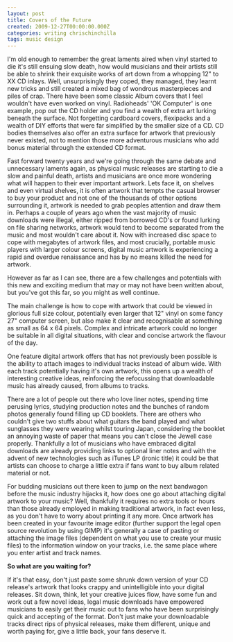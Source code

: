 ```yaml
---
layout: post
title: Covers of the Future
created: 2009-12-27T00:00:00.000Z
categories: writing chrischinchilla
tags: music design
---
```


I'm old enough to remember the great laments aired when vinyl started to die it's still ensuing slow death, how would musicians and their artists still be able to shrink their exquisite works of art down from a whopping 12" to XX CD inlays. Well, unsurprisingly they coped, they managed, they learnt new tricks and still created a mixed bag of wondrous masterpieces and piles of crap. There have been some classic Album covers that I feel wouldn't have even worked on vinyl. Radioheads' 'OK Computer' is one example, pop out the CD holder and you find a wealth of extra art lurking beneath the surface. Not forgetting cardboard covers, flexipacks and a wealth of DIY efforts that were far simplified by the smaller size of a CD. CD bodies themselves also offer an extra surface for artwork that previously never existed, not to mention those more adventurous musicians who add bonus material through the extended CD format.

Fast forward twenty years and we're going through the same debate and unnecessary laments again, as physical music releases are starting to die a slow and painful death, artists and musicians are once more wondering what will happen to their ever important artwork. Lets face it, on shelves and even virtual shelves, it is often artwork that tempts the casual browser to buy your product and not one of the thousands of other options surrounding it, artwork is needed to grab peoples attention and draw them in. Perhaps a couple of years ago when the vast majority of music downloads were illegal, either ripped from borrowed CD's or found lurking on file sharing networks, artwork would tend to become separated from the music and most wouldn't care about it. Now with increased disc space to cope with megabytes of artwork files, and most crucially, portable music players with larger colour screens, digital music artwork is experiencing a rapid and overdue renaissance and has by no means killed the need for artwork.

However as far as I can see, there are a few challenges and potentials with this new and exciting medium that may or may not have been written about, but you've got this far, so you might as well continue.

The main challenge is how to cope with artwork that could be viewed in glorious full size colour, potentially even larger that 12" vinyl on some fancy 27" computer screen, but also make it clear and recognisable at something as small as 64 x 64 pixels. Complex and intricate artwork could no longer be suitable in all digital situations, with clear and concise artwork the flavour of the day.

One feature digital artwork offers that has not previously been possible is the ability to attach images to individual tracks instead of album wide. With each track potentially having it's own artwork, this opens up a wealth of interesting creative ideas, reinforcing the refocussing that downloadable music has already caused, from albums to tracks.

There are a lot of people out there who love liner notes, spending time perusing lyrics, studying production notes and the bunches of random photos generally found filling up CD booklets. There are others who couldn't give two stuffs about what guitars the band played and what sunglasses they were wearing whilst touring Japan, considering the booklet an annoying waste of paper that means you can't close the Jewell case properly. Thankfully a lot of musicians who have embraced digital downloads are already providing links to optional liner notes and with the advent of new technologies such as iTunes LP (ironic title) it could be that artists can choose to charge a little extra if fans want to buy album related material or not.

For budding musicians out there keen to jump on the next bandwagon before the music industry hijacks it, how does one go about attaching digital artwork to your music? Well, thankfully it requires no extra tools or hours than those already employed in making traditional artwork, in fact even less, as you don't have to worry about printing it any more. Once artwork has been created in your favourite image editor (further support the legal open source revolution by using GIMP) it's generally a case of pasting or attaching the image files (dependent on what you use to create your music files) to the information window on your tracks, i.e. the same place where you enter artist and track names.

**So what are you waiting for?**

If it's that easy, don't just paste some shrunk down version of your CD release's artwork that looks crappy and unintelligible into your digital releases. Sit down, think, let your creative juices flow, have some fun and work out a few novel ideas, legal music downloads have empowered musicians to easily get their music out to fans who have been surprisingly quick and accepting of the format. Don't just make your downloadable tracks direct rips of physical releases, make them different, unique and worth paying for, give a little back, your fans deserve it.
